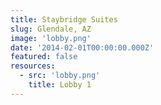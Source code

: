```yaml
---
title: Staybridge Suites
slug: Glendale, AZ
image: 'lobby.png'
date: '2014-02-01T00:00:00.000Z'
featured: false
resources:
  - src: 'lobby.png'
    title: Lobby 1
---
```

